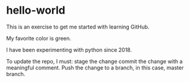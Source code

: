 hello-world
===========

This is an exercise to get me started with learning GitHub.

My favorite color is green.

I have been experimenting with python since 2018.

To update the repo, I must:
stage the change
commit the change with a meaningful comment.
Push the change to a branch, in this case, master branch.